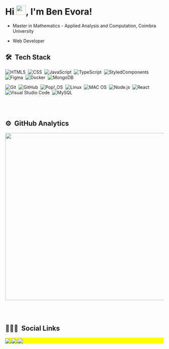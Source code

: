 <h1 align="left">Hi <img src="https://raw.githubusercontent.com/kaueMarques/kaueMarques/master/hi.gif" width="30px">, I'm Ben Evora!</h1>


- Master in Mathematics - Applied Analysis and Computation, Coimbra University
  
- Web Developer 



## 🛠 &nbsp;Tech Stack
![HTML5](https://img.shields.io/badge/-HTML5-222222?style=flat&logo=html5)&nbsp;
![CSS](https://img.shields.io/badge/-CSS-222222?style=flat&logo=CSS3&logoColor=1572B6)&nbsp;
![JavaScript](https://img.shields.io/badge/-JavaScript-222222?style=flat&logo=javascript)&nbsp;
![TypeScript](https://img.shields.io/badge/-TypeScript-222222?style=flat&logo=typescript)&nbsp;
![StyledComponents](https://img.shields.io/badge/-StyledComponents-222222?style=flat&logo=styled-components)&nbsp;
![Figma](https://img.shields.io/badge/-Figma-222222?style=flat&logo=Figma)&nbsp;
![Docker](https://img.shields.io/badge/-Docker-222222?style=flat&logo=Docker)&nbsp;
![MongoDB](https://img.shields.io/badge/-MongoDB-222222?style=flat&logo=mongodb)&nbsp;

![Git](https://img.shields.io/badge/-Git-222222?style=flat&logo=git&logoColor=F05032)&nbsp;
![GitHub](https://img.shields.io/badge/-GitHub-222222?style=flat&logo=github)&nbsp;
![Pop!_OS](https://img.shields.io/badge/Pop!_OS-222222?style=flat&logo=Pop!_OS&logoColor=48B9C7)&nbsp;
![Linux](https://img.shields.io/badge/-Linux-222222?style=flat&logo=linux)&nbsp;
![MAC OS](https://img.shields.io/badge/mac%20os-222222?style=flat&logo=apple&logoColor=white)&nbsp;
![Node.js](https://img.shields.io/badge/-Node.js-222222?style=flat&logo=node.js)&nbsp;
![React](https://img.shields.io/badge/-React-222222?style=flat&logo=React)&nbsp;
![Visual Studio Code](https://img.shields.io/badge/-Visual%20Studio%20Code-222222?style=flat&logo=visual-studio-code&logoColor=007ACC)&nbsp;
![MySQL](https://img.shields.io/badge/MySQL-222222?style=flat&logo=mysql&logoColor=007ACC)&nbsp;

<br><br>

## ⚙️ &nbsp;GitHub Analytics
<p align="left">
<img width="530em" src="https://github-readme-stats.vercel.app/api/top-langs/?username=benevora&layout=compact&theme=vision-friendly-dark" most languages/>
</P>
<br><br>

## 👨🏽‍🦲 &nbsp;Social Links
<p align="left" style="background:yellow">
  <a href="https://github.com/benevora" alt="GitHub">
    <img align="center" src="https://img.shields.io/badge/-benevora-222222?style=flat-square&logo=Github&logoColor=white" />
  </a>
  <a href="https://www.linkedin.com/in/ben-evora-26a385207/" alt="LinkedIn">
    <img align="center" src="https://img.shields.io/badge/-benevora-222222?style=flat-square&logo=Linkedin&logoColor=white" />
  </a>
  <a href="https://www.instagram.com/benevora/" alt="Instagram">
    <img align="center" src="https://img.shields.io/badge/-benevora-222222?style=flat&logo=instagram" />
  </a>
</p>
